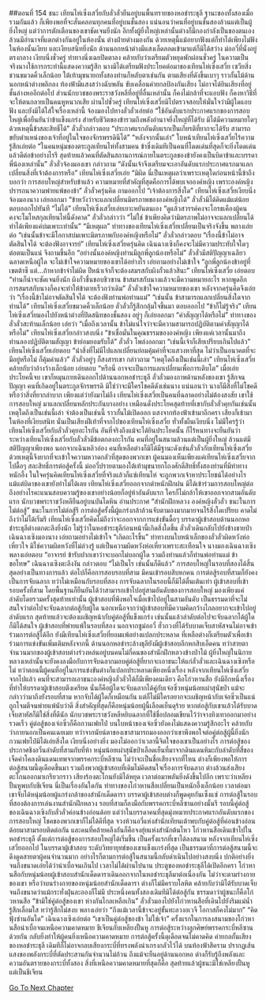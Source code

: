 ##ตอนที่ 154 ชนะ
เทียนไห่เซิ่งเสวี่ยกับลั่วลั่วยืนอยู่บนพื้นทรายของหอชำระธุลี ฐานะของทั้งสองเมื่อรวมกันแล้ว ก็เพียงพอที่จะสั่นคลอนทุกคนที่อยู่บนชั้นสอง แน่นอนว่าคนที่อยู่บนชั้นสองล้วนแต่เป็นผู้ยิ่งใหญ่ แต่ว่าการตักเตือนของเขาชัดเจนยิ่งนัก อีกทั้งผู้ยิ่งใหญ่เหล่านั้นต่างก็มีกองกำลังเป็นของตนเอง ล้วนมีอำนาจที่แตกต่างกันอยู่ในห้องนั้น ต่างฝ่ายต่างมองกัน ด้วยเหตุนี้แม้อยากฟังแต่ก็ทำได้เพียงไม่ฟัง
ในห้องนั้นเงียบ และเงียบสนิทยิ่งนัก ด้านนอกหน้าต่างมีแสงเล็ดลอดเข้ามาแต่ก็มิได้สว่าง ม่ออวี่ที่นั่งอยู่ตรงกลาง เงียบนิ่งชั่วครู่ ท่าทางนิ่งเฉยปิดตาลง คล้ายกับว่าเตรียมตัวหยุดพักผ่อนชั่วครู่ ในความเป็นจริงนางใช้การกระทำนี้แสดงความรู้สึก นางมิได้เตรียมฟังประโยคต่อมาของเทียนไห่เซิ่งเสวี่ย
เซวียสิ่งชวนขมวดคิ้วเล็กน้อย ใต้เท้ามุขนายกทั้งสองท่านก็หลับตาเช่นกัน ตามเสียงที่ดังขึ้นเบาๆ ราวกั้นไม้ด้านนอกหน้าต่างพลิกลง ท้องฟ้ามีแสงสว่างฉับพลัน ขับเคลื่อนค่ายกลป้องกันเสียง ไม่อาจได้ยินเสียงที่อยู่ชั้นล่างหออีกต่อไป ส่วนนักบวชของพระราชวังหลีที่อยู่ที่อื่นเหล่านั้น ก็คงไม่กล้าที่จะแอบฟัง ก็คงหาวิธีที่จะให้ตนกลายเป็นคนหูหนวกเสีย
ผ่านไปชั่วครู่ เทียนไห่เซิ่งเสวี่ยมิไปตรวจสอบให้มั่นใจว่ามีผู้ใดแอบฟัง และยังมิได้ใส่ใจเรื่องเหล่านี้ จ้องมองไปทางลั่วลั่วเอ่ยต่อ “ใช้อันดับแรกประกาศแรกของการสอบใหญ่เพื่อยืนยันว่าข้าแข็งแกร่ง สำหรับชีวิตของข้ารวมถึงพลังอำนาจยิ่งใหญ่ที่ได้รับ มิได้มีความหมายใดๆ ด้วยเหตุนี้ข้าสละสิทธิ์ได้”
ลั่วลั่วกล่าวตอบ “ประกาศแรกอันดับแรกเป็นเกียรติที่ยากจะได้รับ สามารถขยับตำแหน่งของเจ้าที่อยู่ในใจของจักรพรรดินีได้”
“หลังจากนั้นเล่า” ใบหน้าเทียนไห่เซิ่งเสวี่ยไร้ความรู้สึกเอ่ยต่อ “ในคนหนุ่มของตระกูลเทียนไห่ทั้งสามคน ข้าซึ่งเดิมทีเป็นคนที่โดดเด่นที่สุดก็จะยิ่งโดดเด่น แล้วดีต่อข้าอย่างไรรึ สุดท้ายแล้วคนที่ตัดสินสถานการณ์ภายในตระกูลของข้ายังคงเป็นบิดาข้าและบรรดาพี่น้องเหล่านั้น”
ลั่วลั่วจ้องมองเขา กล่าวถาม “ดังนั้นเจ้าจึงเตรียมจะเอาอันดับแรกประกาศแรกมาแลกเปลี่ยนสิ่งที่เจ้าต้องการหรือ”
เทียนไห่เซิ่งเสวี่ยเอ่ย “มิผิด นี่เป็นเหตุผลว่าเพราะเหตุใดก่อนหน้านี้ข้าถึงบอกว่า การสอบใหญ่สำหรับข้าแล้ว ความหมายที่สำคัญที่สุดคือการได้พบเจอองค์หญิง เพราะองค์หญิงปรารถนาความพ่ายแพ้ของข้า”
ลั่วลั่วครุ่นคิด ถามออกไป “เจ้าต้องการสิ่งใด”
เทียนไห่เซิ่งเสวี่ยเงียบนิ่งจ้องมองนาง เอ่ยออกมา “ข้าหวังว่าจะแลกเปลี่ยนมิตรภาพขององค์หญิงได้”
ลั่วลั่วมิได้คิดแม้แต่น้อย ตอบออกไปทันที “ไม่ได้”
เทียนไห่เซิ่งเสวี่ยเอ่ยเยาะหยันตนเอง “ดูแล้วสวรรค์คงจะโกรธเคืองผู้คนคงจะโมโหสกุลเทียนไห่นี้ดังคาด”
ลั่วลั่วกล่าวว่า “ไม่ใช่ ข้าเพียงคิดว่ามิตรภาพไม่อาจจะแลกเปลี่ยนได้ ทำได้เพียงแค่บ่มเพาะเท่านั้น”
“มีเหตุผล” ท่าทางของเทียนไห่เซิ่งเสวี่ยเปลี่ยนเป็นจริงจังขึ้น พลางเอ่ยต่อ “เช่นนั้นข้าจะมีโอกาสบ่มเพาะมิตรภาพกับองค์หญิงหรือไม่”
ลั่วลั่วกล่าวตอบ “เรื่องนี้ข้าไม่อาจตัดสินใจได้ จะต้องฟังอาจารย์”
เทียนไห่เซิ่งเสวี่ยครุ่นคิด เฉินฉางเซิงก็คงจะไม่มีความประทับใจใดๆ ต่อตนเป็นแน่ จึงถามขึ้นอีก “อย่างนั้นองค์หญิงท่านมีลูกพี่ลูกน้องหรือไม่”
ลั่วลั่วมีสติปัญญาเฉลียวฉลาดเหนือผู้ใด จะไม่เข้าใจความหมายของเขาได้อย่างไร เอ่ยถามอย่างไม่เข้าใจ “ลูกพี่ลูกน้องข้าอยู่ที่เขตต้าซี แต่...ถ้าหากข้าจำไม่ผิด ปีหน้าเจ้าก็จะต้องสมรสกับผิงกั๋วแล้วสินะ”
เทียนไห่เซิ่งเสวี่ย เอ่ยตอบ “ท่านก็น่าจะชัดเจนยิ่งนัก ผิงกั๋วชื่นชอบชิวซาน ข้าสมรสกับนางแล้วจะมีความหมายอะไร หากพูดอีก การสมรสกับนางก็คงจะทำให้ข้าตายเร็วกว่าเดิม”
ลั่วลั่วเข้าใจความหมายของเขา หลังจากครุ่นคิดจึงเอ่ยว่า “เรื่องนี้ข้าไม่อาจตัดสินใจได้ จะต้องฟังท่านพ่อท่านแม่”
“เช่นนั้น ข้าสามารถแลกเปลี่ยนสิ่งใดจากท่านได้” เทียนไห่เซิ่งเสวี่ยขมวดคิ้วเล็กน้อย
ลั่วลั่วก็รู้สึกกลุ้มใจขึ้นมา ตอบออกไป “ข้าก็ไม่รู้จริง”
เทียนไห่เซิ่งเสวี่ยมองไปยังหน้าต่างที่ปิดสนิทของชั้นสอง อยู่ๆ ก็เอ่ยออกมา “คำสัญญาได้หรือไม่”
ท่าทางของลั่วลั่วสะท้านเล็กน้อย เอ่ยว่า “เมื่อถึงเวลานั้น ข้าไม่แน่ใจว่าจะมีความสามารถปฏิบัติตามคำสัญญาได้หรือไม่”
เทียนไห่เซิ่งเสวี่ยกล่าวสงบนิ่ง “ข้าเชื่อมั่นในคุณธรรมขององค์หญิง เพียงแค่เวลานั้นมาถึง ท่านลองปฏิบัติตามสัญญา ข้าย่อมยอมรับได้”
ลั่วลั่ว โพล่งออกมา “เช่นนี้เจ้าก็เสียเปรียบเกินไปแล้ว”
เทียนไห่เซิ่งเสวี่ยเอ่ยตอบ “นำสิ่งที่ไม่มีไปแลกเปลี่ยนย่อมคุ้มค่าที่จะแสวงหาที่สุด ไม่ว่าเป็นอนาคตที่จะมีอยู่หรือไม่ ก็คุ้มค่าแล้ว”
ลั่วลั่วอยู่ๆ ก็สงสารเขา กล่าวถาม “เหตุใดถึงเป็นเช่นนี้เล่า”
เทียนไห่เซิ่งเสวี่ย คล้ายกับว่าอ้างว้างเล็กน้อย เอ่ยตอบ “หรือนี่ อาจจะเป็นการแลกเปลี่ยนเพื่อการเติบโต”
เมื่อเอ่ยประโยคนี้จบ เขาก็หมุนกายเดินออกไปด้านนอกหอชำระธุลี
ลั่วลั่วมองภาพด้านหลังของเขา รู้สึกจนปัญญา
คนที่เกิดอยู่ในตระกูลจักรพรรดิ มิใช่ว่าจะมีใครโชคดีดังเช่นนาง
แน่นอนว่า นางก็มีสิ่งที่ไม่โชคดีหรือว่าสิ่งที่ยากลำบาก เพียงแต่ว่ายังมาไม่ถึง
เทียนไห่เซิ่งเสวี่ยเป็นคนที่ฉลาดอย่างไม่ต้องสงสัย
เขาใช้การสอบใหญ่ มาแลกเปลี่ยนหลักประกันบางอย่าง
เหมือนดั่งประโยคสุดท้ายที่เขากับลั่วลั่วคุยกันเช่นนั้น
เหตุใดถึงเป็นเช่นนี้เล่า
จำต้องเป็นเช่นนี้
ราวกั้นไม้เปิดออก แสงจากท้องฟ้าเข้ามาอีกครา เสียงก็เข้ามาในห้องที่เงียบสนิท นั่นเป็นเสียงฝีเท้าที่จากไปของเทียนไห่เซิ่งเสวี่ย
ทั่วทั้งผืนเงียบนิ่ง
ไม่มีใครรู้ว่าเทียนไห่เซิ่งเสวี่ยกับลั่วลั่วคุยอะไรกัน อันที่จริงถึงแม้จะได้ยินประโยคนั้น ก็ไร้หนทางจะยืนยันว่าระหว่างเทียนไห่เซิ่งเสวี่ยกับลั่วลั่วมีข้อตกลงอะไรกัน คนที่อยู่ในสนามล้วนแต่เป็นผู้ยิ่งใหญ่ ล้วนแต่มีสติปัญญาเพียงพอ นอกจากเฉินหลิวอ๋อง คนที่เหลือต่างก็มิได้มีฐานะดังเช่นลั่วลั่วกับเทียนไห่เซิ่งเสวี่ย ด้วยเหตุนี้จึงยากที่จะเข้าใจความหวาดกลัวที่สุดของพวกเขา
ผู้คนมองเห็นเพียงแค่เทียนไห่เซิ่งเสวี่ยจากไปดื้อๆ สละสิทธิ์การต่อสู้ครั้งนี้
ม่ออวี่ปรายตามองใต้เท้ามุขนายกโถงศักดิ์สิทธิ์ทั้งสองท่านที่มีท่าทางหนักอึ้ง ในใจครุ่นคิดเทียนไห่เซิ่งเสวี่ยที่จริงแล้วก็แซ่เทียนไห่ จะถูกพวกเจ้าหาประโยชน์ได้อย่างไร แม้แต่บิดาของเขายังทำไม่ได้เลย
เทียนไห่เซิ่งเสวี่ยออกจากตำหนักฝึกฝน มิได้เข้าร่วมการสอบใหญ่ต่อ ถึงอย่างไรคะแนนสอบความรู้ของเขาอย่างน้อยก็อยู่ห้าอันดับแรก ใครก็ไม่กล้าให้เขาออกจากสามอันดับแรก
นักบวชพระราชวังหลียืนอยู่บนบันไดหิน อ่านประกาศ “สำนักฝึกหลวง องค์หญิงลั่วลั่ว ชนะในการไม่ต่อสู้”
ชนะในการไม่ต่อสู้รึ
การต่อสู้ครั้งนี้ผู้แกร่งกล้าล้วนจับตามองมากมายจนไร้สิ่งใดเปรียบ คาดไม่ถึงว่าไม่ได้เริ่มรึ เทียนไห่เซิ่งเสวี่ยคิดไม่ถึงว่าจะออกจากการแข่งขันดื้อๆ บรรดาผู้เข้าสอบด้านนอกหอชำระธุลีต่างตกตะลึงยิ่งนัก ไม่รู้ว่าในหอชำระธุลีก่อนหน้านี้เกิดสิ่งใดขึ้น
ลั่วลั่วเดินกลับไปยังข้างชายป่า
เฉินฉางเซิงมองนาง เอ่ยถามอย่างไม่เข้าใจ “เกิดอะไรขึ้น”
ท่าทางบนใบหน้าเล็กของลั่วลั่วผิดหวังห่อเหี่ยวใจ มิใช่ความผิดหวังที่ไม่ล่วงรู้ แต่เป็นความผิดหวังห่อเหี่ยวเพราะสะเทือนใจ
นางมองเฉินฉางเซิงพลางเอ่ยตอบ “อาจารย์ ข้ารับปากเขาว่าจะบอกไม่บอกผู้ใด รวมถึงท่านแล้วก็ท่านพ่อท่านแม่ ข้าขอโทษ”
เฉินฉางเซิงตะลึงงัน กล่าวตอบ “ไม่เป็นไร เช่นนั้นก็ดีแล้ว”
การสอบใหญ่ในรอบที่สองได้สิ้นสุดอย่างเป็นทางการแล้ว ต่อไปก็คือการสอบรอบที่สาม มีคนเข้ารอบสิบหกคน การต่อสู้รอบที่สามก็ยังคงเป็นการจับฉลาก ทว่าไม่เหมือนกับรอบที่สอง การจับฉลากในรอบนี้ก็มิได้ตื่นเต้นเท่า ผู้เข้าสอบที่เข้ารอบครั้งที่สาม โดยพื้นฐานก็ยืนยันได้ว่าสามารถเข้าไปอยู่สามอันดับของการสอบใหญ่ มองเพียงแค่ลำดับโดยรวมครั้งสุดท้ายเท่านั้น ผู้เข้าสอบที่พึงพอใจเมื่อเข้าไปอยู่ในสามอันดับ เป็นธรรมดาที่จะไม่สนใจว่าต่อไปจะจับฉลากต่อสู้กับผู้ใด นอกเหนือจากว่าผู้เข้าสอบที่มีความคิดกว้างไกลอยากจะเข้าไปอยู่ลำดับแรก สุดท้ายแล้วจะต้องเผชิญหน้ากับคู่ต่อสู้ที่แข็งแกร่ง เช่นนั้นแล้วลำดับต่อไปจะจับฉลากได้ผู้ใดก็มิได้สนใจ
ผู้เข้าสอบที่พ่ายแพ้ในรอบที่สอง นอกจากซูม่ออวี๋ ฮั่วกวงที่ได้รับบาดเจ็บสาหัสจนไม่อาจเข้าร่วมการต่อสู้ได้อีก ยังมีเทียนไห่เซิ่งเสวี่ยที่ยอมแพ้อย่างแปลกประหลาด ที่เหลือต่างก็เตรียมตัวเพื่อเข้าร่วมการแข่งขันเพิ่มเติมหลังจากนี้ ด้านนอกหอชำระล้างธุลียังมีผู้เข้าสอบอีกหกสิบเอ็ดคน ทว่าสายตาจำนวนมากของผู้เข้าสอบต่างร่วงหล่นอยู่บนคนไม่กี่คนของสำนักฝึกหลวงข้างป่าไม้
ผู้ยิ่งใหญ่ในนิกายหลวงเหล่านั้นจะยังคงลงมือกับการจับฉลากมอบคู่ต่อสู้ที่ยากจะเอาชนะให้แก่ลั่วลั่วและเฉินฉางเซิงหรือไม่ ทว่าตอนนี้ผู้คนที่อยู่ในการแข่งขันต่างก็แปลกประหลาดเพียงหนึ่งเรื่อง หลังจากเทียนไห่เซิ่งเสวี่ยจากไปแล้ว คนที่จะสามารถเอาชนะองค์หญิงลั่วลั่วได้ก็มีเพียงคนเดียว คือโก่วหานสือ
ยังมีอีกหนึ่งเรื่อง ที่ทำให้บรรดาผู้เข้าสอบตึงเครียด นั่นก็คือผู้ใดจะจับฉลากได้คู่กับเจ๋อซิ่วหนุ่มน้อยเผ่าสุนัขป่า แม้จะกล่าวว่ามาถึงยังรอบที่สาม หากจับได้ผู้ใดก็เหมือนกัน แต่ก็ไม่มีใครอยากจะเผชิญหน้ากับเจ๋อซิ่วเป็นแน่ ถูกโจมตีจนพ่ายแพ้นับว่าดี สิ่งสำคัญที่สุดก็คือหนุ่มน้อยผู้นี้เลือดเย็นดุร้าย หากต่อสู้กับเขาแล้วได้รับบาดเจ็บสาหัสก็มิใช่สิ่งที่ดีนัก
นักบวชพระราชวังหลีหยิบฉลากที่ใช้ชื่อปลอมเขียนไว้ว่าจางทิงเทาออกมาอย่างรวดเร็ว คู่ต่อสู้ของเจ๋อซิ่วก็คือกวนเฟยไป๋
บนใบหน้าของเจ๋อซิ่วยังคงไม่แสดงความรู้สึกอะไร คล้ายกับว่าภายนอกเป็นคนเฉยเมย ทว่าจากนัยน์ตาของเขาสามารถมองออกว่าเขาพึงพอใจต่อคู่ต่อสู้ผู้นี้ยิ่งนัก
กวนเฟยไป๋มิได้เอ่ยสิ่งใด เงียบนิ่งอย่างยิ่ง มองไม่ออกว่าเวลานี้จิตใจของเขาเป็นอย่างไร
การต่อสู้ของประกาศชิงอวิ๋นลำดับที่สามกับที่ห้า หนุ่มน้อยเผ่าสุนัขป่าเลือดเย็นที่มาจากดินแดนหิมะกับลำดับที่สี่ของเจ็ดคำโคลงดินแดนเทพจากพรรคกระบี่หลีซาน ไม่ว่าจะเป็นชื่อเสียงจากที่ไหน ต่างก็เพียงพอให้การต่อสู้สนามนี้ดุเดือดขึ้นมา รวมถึงพวกผู้เข้าสอบที่เดิมไม่คิดสนใจเรื่องการจับฉลาก ต่างล้วนส่งเสียงตะโกนออกมาเกรียวกราว
เสียงร้องตะโกนยังมิได้หยุด เวลาต่อมาพลันยิ่งดังขึ้นไปอีก
เพราะว่าเหลียงปั้นหูพบกับชีเจียน
นี่เป็นเรื่องอันใดกัน
ท่าทางของโก่วหานสือเปลี่ยนเป็นหนักอึ้งเล็กน้อย
เวลาต่อมา เขาจับได้หนุ่มน้อยผู้แกร่งกล้าของสำนักเด็ดดารา
บรรดาผู้เข้าสอบต่างก็พูดคุยกันเซ็งแซ่
การต่อสู้ในรอบที่สองต้องการเล่นงานสำนักฝึกหลวง รอบที่สามก็ลงมือกับพรรคกระบี่หลีซานอย่างนั้นรึ
รอบนี้คู่ต่อสู้ของเฉินฉางเซิงกับลั่วลั่วค่อนข้างอ่อนด้อย
แต่ว่าในบรรดาคนที่สุดมุ่งหมายประกาศแรกอันดับแรกของการสอบใหญ่ โชคของพวกเขาก็ไม่ได้ดีที่สุด
จวงห้วนอวี่แห่งสำนักเทียนเต้าพบกับคู่ต่อสู้ที่ค่อนข้างอ่อนด้อยมาสามรอบติดต่อกัน
และคนที่คล้ายคลึงกันก็คือจงฮุ่ยแห่งสำนักต้นไหว
โก่วหานสือเดินเข้าไปในหอชำระธุลี
ตั้งแต่การต่อสู้ของการสอบใหญ่ได้เริ่มขึ้น เป็นครั้งแรกที่เขาได้ลงสนาม
หลังจากเทียนไห่เซิ่งเสวี่ยออกไป ในบรรดาผู้เข้าสอบ ระดับวิทยายุทธ์ของเขาแข็งแกร่งที่สุด
เป็นธรรมดาที่การต่อสู้สนามนี้จะดึงดูดสายตาผู้คนจำนวนมาก
อย่างไรก็ตามการต่อสู้ในสนามนี้กลับดำเนินไปอย่างสงบนิ่ง ปกติอย่างยิ่ง จนถึงขนาดเอ่ยได้ว่าน่าเบื่อจนเกินไป
เวลาไม่ได้ผ่านไปนาน ประตูของหอชำระธุลีได้เปิดอีกครา
โก่วหานสือกับหนุ่มน้อยผู้เข้าสอบสำนักเด็ดดาราเดินออกจากในหอชำระธุลีมาต่อเนื่องกัน ไม่ว่าจะตามร่างกายของเขา หรือว่าบนร่างกายของหนุ่มน้อยสำนักเด็ดดารา ต่างก็ไม่มีคราบโลหิต คล้ายกับว่ามิได้รับบาดเจ็บ จนถึงขนาดว่าแม้กระทั่งฝุ่นละอองก็ไม่มี ประหนึ่งคนทั้งสองเดิมทีมิได้ต่อสู้กัน
ธรรมดาว่าผู้ชนะก็คือโก่วหานสือ
“ข้ามิใช่คู่ต่อสู้ของเขา ห่างกันไกลเหลือเกิน”
ลั่วลั่วมองไปยังโก่วหานสือที่เดินไปยังริมแม่น้ำ รู้สึกเลื่อมใส ทว่ารู้สึกไม่สงบ พลางเอ่ยว่า “ถึงแม้เวลานี้ข้าจะอยู่ขั้นทะลวงอเวจี โอกาสก็คงไม่มาก”
“คิดฟุ้งซ่านอันใด” เฉินฉางเซิงเอ่ยต่อ “เขาเป็นคู่ต่อสู้ของข้า ไม่ใช่เจ้า”
ครั้งแรกในการลงสนามของโก่วหานสือน่าเบื่อจนเหนือความคาดหมาย
ชีเจียนกับเหลียงปั้นหู การต่อสู้ระหว่างลูกศิษย์พรรคกระบี่หลีซานด้วยกัน กลับยิ่งทำให้ผู้คนยิ่งเหนือความคาดหมาย
การต่อสู้ครั้งนี้ดุเดือดจนไม่คาดคิด ค่ายกลกั้นเสียงของหอชำระธุลี เดิมทีก็ไม่อาจกลบเสียงกระบี่ที่ทรงพลังน่าเกรงกลัวไว้ได้ บนท้องฟ้าสีคราม ปรากฏเส้นแสงของพลังกระบี่ที่ตัดประสานกันจำนวนไม่ถ้วน ถึงแม้จะยืนอยู่ด้านนอกหอ ต่างก็รับรู้ถึงพลังและความอันตรายของกระบี่ทั้งสอง
สิ่งที่เหนือความคาดหมายที่สุดก็คือ สุดท้ายแล้วผู้ชนะมิใช่เหลียงปั้นหู แต่เป็นชีเจียน


[Go To Next Chapter]( ./156.md)